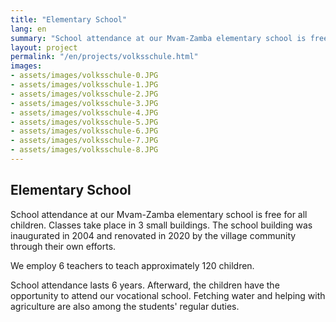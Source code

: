 ```yaml
---
title: "Elementary School"
lang: en
summary: "School attendance at our Mvam-Zamba elementary school is free for all children. Classes take place in 3 small buildings. The school building was inaugurated in 2004 and renovated in 2020 by the village community through their own efforts."
layout: project
permalink: "/en/projects/volksschule.html"
images: 
- assets/images/volksschule-0.JPG
- assets/images/volksschule-1.JPG
- assets/images/volksschule-2.JPG
- assets/images/volksschule-3.JPG
- assets/images/volksschule-4.JPG
- assets/images/volksschule-5.JPG
- assets/images/volksschule-6.JPG
- assets/images/volksschule-7.JPG
- assets/images/volksschule-8.JPG
---
```


## Elementary School

School attendance at our Mvam-Zamba elementary school is free for all children. Classes take place in 3 small buildings. The school building was inaugurated in 2004 and renovated in 2020 by the village community through their own efforts.

We employ 6 teachers to teach approximately 120 children.

School attendance lasts 6 years. Afterward, the children have the opportunity to attend our vocational school. Fetching water and helping with agriculture are also among the students' regular duties.
